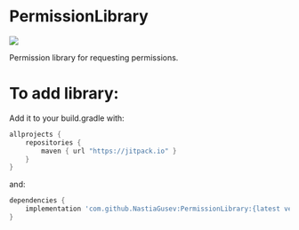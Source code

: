 # PermissionLibrary

[![](https://jitpack.io/v/NastiaGusev/PermissionLibrary.svg)](https://jitpack.io/#NastiaGusev/PermissionLibrary)

Permission library for requesting permissions.

# To add library:

Add it to your build.gradle with:
```gradle
allprojects {
    repositories {
        maven { url "https://jitpack.io" }
    }
}
```

and:

```gradle
dependencies {
    implementation 'com.github.NastiaGusev:PermissionLibrary:{latest version}'
}
```

